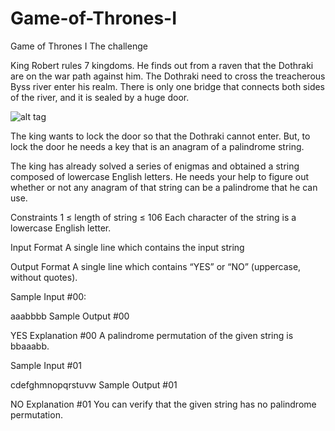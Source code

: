 # Game-of-Thrones-I
Game of Thrones I
The challenge

King Robert rules 7 kingdoms. He finds out from a raven that the Dothraki are on the war path against him. The Dothraki need to cross the treacherous Byss river enter his realm. There is only one bridge that connects both sides of the river, and it is sealed by a huge door.

![alt tag](https://manueltoala.files.wordpress.com/2016/05/game-of-thrones.jpg?w=720)


The king wants to lock the door so that the Dothraki cannot enter. But, to lock the door he needs a key that is an anagram of a palindrome string.

The king has already solved a series of enigmas and obtained a string composed of lowercase English letters. He needs your help to figure out whether or not any anagram of that string can be a palindrome that he can use.

Constraints 1 ≤ length of string ≤ 106 Each character of the string is a lowercase English letter.

Input Format A single line which contains the input string

Output Format A single line which contains “YES” or “NO” (uppercase, without quotes).

Sample Input #00:

aaabbbb
Sample Output #00

YES
Explanation #00 A palindrome permutation of the given string is bbaaabb.

Sample Input #01

cdefghmnopqrstuvw
Sample Output #01

NO
Explanation #01 You can verify that the given string has no palindrome permutation.
